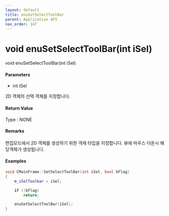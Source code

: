 ```yaml
---
layout: default
title: enuSetSelectToolBar
parent: Application API
nav_order: 147
---
```

# void enuSetSelectToolBar\(int iSel\)

void enuSetSelectToolBar\(int iSel\)

#### Parameters

* int iSel

2D 객체의 선택 객체를 지정합니다.

#### Return Value

Type : NONE

#### Remarks

편집모드에서 2D 객체를 생성하기 위한 객체 타입을 지정합니다. 뷰에 마우스 다운시 해당객체가 생성됩니다.



#### Examples

```cpp
void CMainFrame::SetSelectToolBar(int iSel, bool bFlag)
{
	m_iSelToolbar = iSel;

	if (!bFlag)
		return;

	enuSetSelectToolBar(iSel);
}
```



